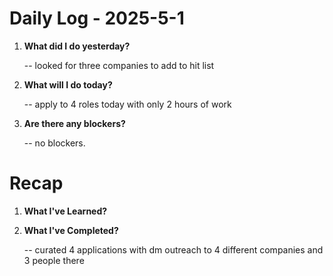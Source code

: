 # Daily Log - 2025-5-1

1. **What did I do yesterday?**
   
   -- looked for three companies to add to hit list

2. **What will I do today?**
   
   -- apply to 4 roles today with only 2 hours of work

3. **Are there any blockers?**

   -- no blockers.

# Recap
1. **What I've Learned?**
2. **What I've Completed?**

   -- curated 4 applications with dm outreach to 4 different companies and 3 people there

<!-- 

git add .; git commit -m "daily stand-up"; git push; 
git add .; git commit -m "daily close"; git push; 

-->